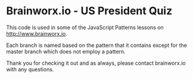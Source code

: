 # Brainworx.io - US President Quiz
This code is used in some of the JavaScript Patterns lessons on http://www.brainworx.io.

Each branch is named based on the pattern that it contains except for the master branch which does not employ a pattern.

Thank you for checking it out and as always, please contact brainworx.io with any questions.